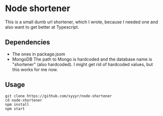 # Node shortener

This is a small dumb url shortener, which I wrote, because I needed one and also want to get better at Typescript.

## Dependencies
- The ones in package.jsom
- MongoDB
The path to Mongo is hardcoded and the database name is "shortener" (also hardcoded). I might get rid of hardcoded values, but this works for me now.

## Usage
```
git clone https://github.com/syyyr/node-shortener
cd node-shortener
npm install
npm start
```
